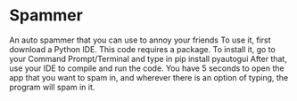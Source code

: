 # Spammer
An auto spammer that you can use to annoy your friends
To use it, first download a Python IDE. 
This code requires a package. To install it, go to your Command Prompt/Terminal and type in pip install pyautogui
After that, use your IDE to compile and run the code. You have 5 seconds to open the app that you want to spam in, and wherever there is an option of typing, the program will spam 
in it. 
